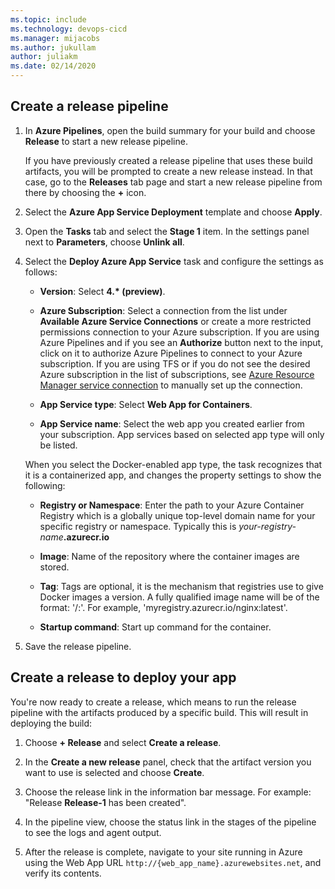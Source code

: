 ```yaml
---
ms.topic: include
ms.technology: devops-cicd
ms.manager: mijacobs
ms.author: jukullam
author: juliakm
ms.date: 02/14/2020
---
```


## Create a release pipeline

1.  In **Azure Pipelines**, open the build summary for your build and choose **Release** to start a new release pipeline.

    If you have previously created a release pipeline that uses these build artifacts, you will
    be prompted to create a new release instead. In that case, go to the **Releases** tab page and
    start a new release pipeline from there by choosing the **+** icon.

1.  Select the **Azure App Service Deployment** template and choose **Apply**.

1.  Open the **Tasks** tab and select the **Stage 1** item.
    In the settings panel next to **Parameters**, choose **Unlink all**.

1.  Select the **Deploy Azure App Service** task and configure the settings as follows:

    * **Version**: Select **4.\* (preview)**.

    * **Azure Subscription**: Select a connection from the list under **Available Azure Service Connections** or create a more restricted permissions connection to your Azure subscription.
      If you are using Azure Pipelines and if you see an **Authorize** button next to the input, click on it to authorize Azure Pipelines to connect to your Azure subscription. If you are using TFS or if you do not see
      the desired Azure subscription in the list of subscriptions, see [Azure Resource Manager service connection](../../library/connect-to-azure.md) to manually set up the connection.

    * **App Service type**: Select **Web App for Containers**.

    * **App Service name**: Select the web app you created earlier from your subscription. App services based on selected app type will only be listed.

    When you select the Docker-enabled app type, the task recognizes that it is a
    containerized app, and changes the property settings to show the following:

    * **Registry or Namespace**: Enter the path to your Azure Container Registry which is a globally unique top-level domain name for your specific registry or namespace. Typically this is _your-registry-name_**.azurecr.io**

    * **Image**: Name of the repository where the container images are stored.

    * **Tag**: Tags are optional, it is the mechanism that registries use to give Docker images a version. A fully qualified image name will be of the format: '/:'. For example, 'myregistry.azurecr.io/nginx:latest'.

    * **Startup command**: Start up command for the container.

    <!--
    1. Open the **Tasks** tab and select the **Stage 1** item.
    Configure the linked settings as follows:
    - **Azure Subscription**: Select a connection from the list under **Available Azure Service Connections** or create a more restricted permissions connection to your Azure subscription.
      If you are using Azure Pipelines and if you see an **Authorize** button next to the input, click on it to authorize Azure Pipelines to connect to your Azure subscription. If you are using TFS or if you do not see
      the desired Azure subscription in the list of subscriptions, see [Azure Resource Manager service connection](../../library/connect-to-azure.md) to manually set up the connection.
    - **App Service type**: Select **Web App for Containers**.  
    - **App Service name**: Select the web app you created earlier from your subscription. App services based on selected app type will only be listed.
    When you select the Docker-enabled app type, the task recognizes that it is a
    containerized app, and changes the property settings to show the following:
    - **Registry or Namespace**: Enter the path to your Azure Container Registry which is a globally unique top-level domain name for your specific registry or namespace. Typically this is _your-registry-name_**.azurecr.io**

    - **Image**: Name of the repository where the container images are stored.
    - **Tag**: Tags are optional, it is the mechanism that registries use to give Docker images a version. A fully qualified image name will be of the format: '/:'. For example, 'myregistry.azurecr.io/nginx:latest'.
    - **Startup command**: Start up command for the container.
    -->

1.  Save the release pipeline.

## Create a release to deploy your app

You're now ready to create a release, which means to run the release pipeline with the artifacts produced by a specific build. This will result in deploying the build:

1.  Choose **+ Release** and select **Create a release**.

1.  In the **Create a new release** panel, check that the artifact version you want to use is selected and choose **Create**.

1.  Choose the release link in the information bar message. For example: "Release **Release-1** has been created".

1.  In the pipeline view, choose the status link in the stages of the pipeline to see the logs and agent output.

1.  After the release is complete, navigate to your site running in Azure using the Web App URL `http://{web_app_name}.azurewebsites.net`, and verify its contents.

